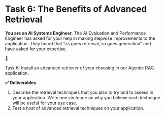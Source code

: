 # Task 6: The Benefits of Advanced Retrieval

**You are an AI Systems Engineer.**  The AI Evaluation and Performance Engineer has asked for your help in making stepwise improvements to the application. They heard that “as goes retrieval, so goes generation” and have asked for your expertise.

<aside>
📝

Task 6: Install an advanced retriever of your choosing in our Agentic RAG application. 

</aside>

**✅ Deliverables**

1. Describe the retrieval techniques that you plan to try and to assess in your application.  Write one sentence on why you believe each technique will be useful for your use case.
2. Test a host of advanced retrieval techniques on your application.